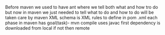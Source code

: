 Before maven we used to have ant where we tell both what and how tro do but now in maven we just needed to tell what to do and how to do will be taken care by maven
XML schema is XML rules to define in pom .xml 
each phase in maven has goal(task)- 
mvn compile uses javac
first dependency is downloaded from local if not then remote
